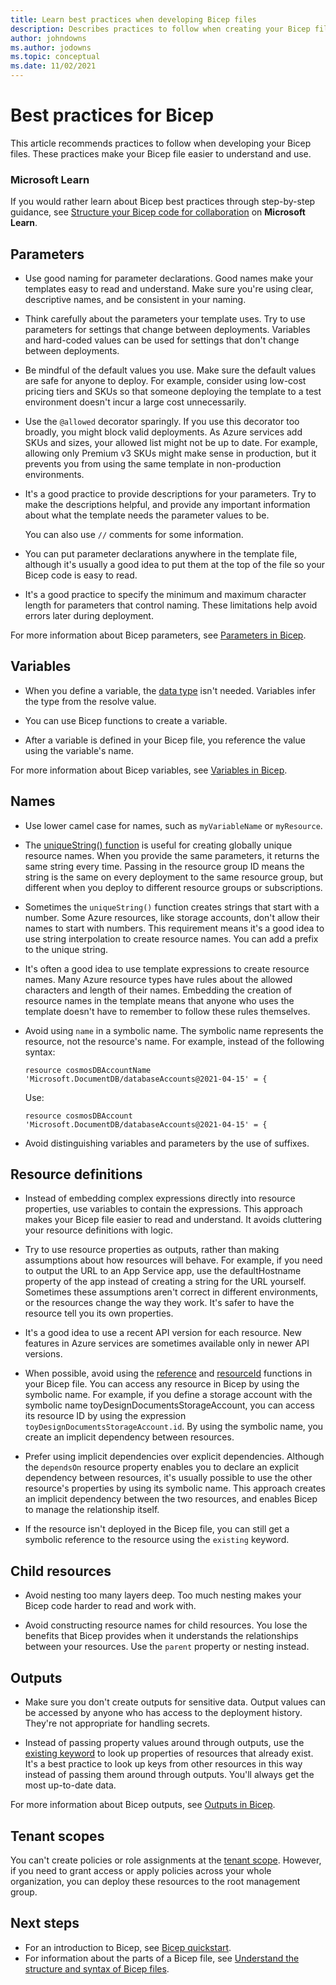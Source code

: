 ```yaml
---
title: Learn best practices when developing Bicep files
description: Describes practices to follow when creating your Bicep files so they work well and are easy to maintain.
author: johndowns
ms.author: jodowns
ms.topic: conceptual
ms.date: 11/02/2021
---
```

# Best practices for Bicep

This article recommends practices to follow when developing your Bicep files. These practices make your Bicep file easier to understand and use.

### Microsoft Learn

If you would rather learn about Bicep best practices through step-by-step guidance, see [Structure your Bicep code for collaboration](/learn/modules/structure-bicep-code-collaboration/) on **Microsoft Learn**.

## Parameters

* Use good naming for parameter declarations. Good names make your templates easy to read and understand. Make sure you're using clear, descriptive names, and be consistent in your naming.

* Think carefully about the parameters your template uses. Try to use parameters for settings that change between deployments. Variables and hard-coded values can be used for settings that don't change between deployments.

* Be mindful of the default values you use. Make sure the default values are safe for anyone to deploy. For example, consider using low-cost pricing tiers and SKUs so that someone deploying the template to a test environment doesn't incur a large cost unnecessarily.

* Use the `@allowed` decorator sparingly. If you use this decorator too broadly, you might block valid deployments. As Azure services add SKUs and sizes, your allowed list might not be up to date. For example, allowing only Premium v3 SKUs might make sense in production, but it prevents you from using the same template in non-production environments.

* It's a good practice to provide descriptions for your parameters. Try to make the descriptions helpful, and provide any important information about what the template needs the parameter values to be.

  You can also use `//` comments for some information.

* You can put parameter declarations anywhere in the template file, although it's usually a good idea to put them at the top of the file so your Bicep code is easy to read.

* It's a good practice to specify the minimum and maximum character length for parameters that control naming. These limitations help avoid errors later during deployment.

For more information about Bicep parameters, see [Parameters in Bicep](parameters.md).

## Variables

* When you define a variable, the [data type](data-types.md) isn't needed. Variables infer the type from the resolve value.

* You can use Bicep functions to create a variable.

* After a variable is defined in your Bicep file, you reference the value using the variable's name.

For more information about Bicep variables, see [Variables in Bicep](variables.md).

## Names

* Use lower camel case for names, such as `myVariableName` or `myResource`.

* The [uniqueString() function](bicep-functions-string.md#uniquestring) is useful for creating globally unique resource names. When you provide the same parameters, it returns the same string every time. Passing in the resource group ID means the string is the same on every deployment to the same resource group, but different when you deploy to different resource groups or subscriptions.

* Sometimes the `uniqueString()` function creates strings that start with a number. Some Azure resources, like storage accounts, don't allow their names to start with numbers. This requirement means it's a good idea to use string interpolation to create resource names. You can add a prefix to the unique string.

* It's often a good idea to use template expressions to create resource names. Many Azure resource types have rules about the allowed characters and length of their names. Embedding the creation of resource names in the template means that anyone who uses the template doesn't have to remember to follow these rules themselves.

* Avoid using `name` in a symbolic name. The symbolic name represents the resource, not the resource's name. For example, instead of the following syntax:

  ```bicep
  resource cosmosDBAccountName 'Microsoft.DocumentDB/databaseAccounts@2021-04-15' = {
  ```

  Use:

  ```bicep
  resource cosmosDBAccount 'Microsoft.DocumentDB/databaseAccounts@2021-04-15' = {
  ```

* Avoid distinguishing variables and parameters by the use of suffixes.

## Resource definitions

* Instead of embedding complex expressions directly into resource properties, use variables to contain the expressions. This approach makes your Bicep file easier to read and understand. It avoids cluttering your resource definitions with logic.

* Try to use resource properties as outputs, rather than making assumptions about how resources will behave. For example, if you need to output the URL to an App Service app, use the defaultHostname property of the app instead of creating a string for the URL yourself. Sometimes these assumptions aren't correct in different environments, or the resources change the way they work. It's safer to have the resource tell you its own properties.

* It's a good idea to use a recent API version for each resource. New features in Azure services are sometimes available only in newer API versions.

* When possible, avoid using the [reference](./bicep-functions-resource.md#reference) and [resourceId](./bicep-functions-resource.md#resourceid) functions in your Bicep file. You can access any resource in Bicep by using the symbolic name. For example, if you define a storage account with the symbolic name toyDesignDocumentsStorageAccount, you can access its resource ID by using the expression `toyDesignDocumentsStorageAccount.id`. By using the symbolic name, you create an implicit dependency between resources.

* Prefer using implicit dependencies over explicit dependencies. Although the `dependsOn` resource property enables you to declare an explicit dependency between resources, it's usually possible to use the other resource's properties by using its symbolic name. This approach creates an implicit dependency between the two resources, and enables Bicep to manage the relationship itself.

* If the resource isn't deployed in the Bicep file, you can still get a symbolic reference to the resource using the `existing` keyword.

## Child resources

* Avoid nesting too many layers deep. Too much nesting makes your Bicep code harder to read and work with.

* Avoid constructing resource names for child resources. You lose the benefits that Bicep provides when it understands the relationships between your resources. Use the `parent` property or nesting instead.

## Outputs

* Make sure you don't create outputs for sensitive data. Output values can be accessed by anyone who has access to the deployment history. They're not appropriate for handling secrets.

* Instead of passing property values around through outputs, use the [existing keyword](resource-declaration.md#existing-resources) to look up properties of resources that already exist. It's a best practice to look up keys from other resources in this way instead of passing them around through outputs. You'll always get the most up-to-date data.

For more information about Bicep outputs, see [Outputs in Bicep](outputs.md).

## Tenant scopes

You can't create policies or role assignments at the [tenant scope](deploy-to-tenant.md). However, if you need to grant access or apply policies across your whole organization, you can deploy these resources to the root management group.

## Next steps

* For an introduction to Bicep, see [Bicep quickstart](quickstart-create-bicep-use-visual-studio-code.md).
* For information about the parts of a Bicep file, see [Understand the structure and syntax of Bicep files](file.md).
